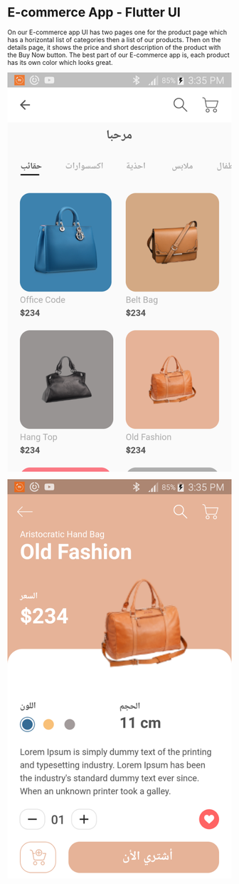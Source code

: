 

# E-commerce App - Flutter UI

On our E-commerce app UI has two pages one for the product page which has a horizontal list of categories then a list of our products. Then on the details page, it shows the price and short description of the product with the Buy Now button. The best part of our E-commerce app is, each product has its own color which looks great.


![Finished App](https://github.com/JamalAboAsy/flutter_ecommerce_ui/blob/master/flutter_05.png)

![Finished App](https://github.com/JamalAboAsy/flutter_ecommerce_ui/blob/master/flutter_06.png)






